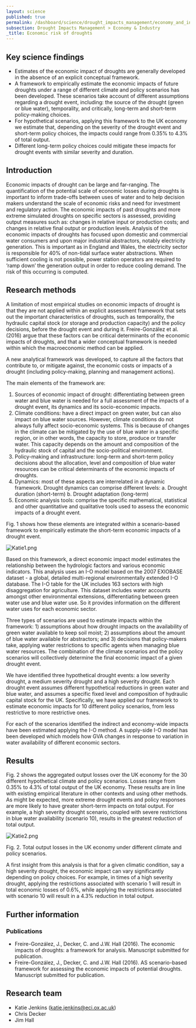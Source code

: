 ```yaml
---
layout: science
published: true
permalink: /dashboard/science/drought_impacts_management/economy_and_industry/erd/
subsection: Drought Impacts Management > Economy & Industry
_title: Economic risk of droughts
---
```


## Key science findings

- Estimates of the economic impact of droughts are generally developed in the absence of an explicit conceptual framework.
- A framework to empirically estimate the economic impacts of future droughts under a range of different climate and policy scenarios has been developed. These scenarios take account of different assumptions regarding a drought event, including: the source of the drought (green or blue water), temporality, and critically, long-term and short-term policy-making choices. 
- For hypothetical scenarios, applying this framework to the UK economy we estimate that, depending on the severity of the drought event and short-term policy choices, the impacts could range from 0.35% to 4.3% of total output. 
- Different long-term policy choices could mitigate these impacts for drought events with similar severity and duration. 


## Introduction

Economic impacts of drought can be large and far-ranging. The quantification of the potential scale of economic losses during droughts is important to inform trade-offs between uses of water and to help decision makers understand the scale of economic risks and need for investment and regulatory action. The economic impacts of past droughts and more extreme simulated droughts on specific sectors is assessed, providing output measures such as: changes in relative input or production costs; and changes in relative final output or production levels. Analysis of the economic impacts of droughts has focused upon domestic and commercial water consumers and upon major industrial abstractors, notably electricity generation. This is important as in England and Wales, the electricity sector is responsible for 40% of non-tidal surface water abstractions. When sufficient cooling is not possible, power station operators are required to ‘ramp down’ the generation output in order to reduce cooling demand. The risk of this occurring is computed.

## Research methods

A limitation of most empirical studies on economic impacts of drought is that they are not applied within an explicit assessment framework that sets out the important characteristics of droughts, such as temporality, the hydraulic capital stock (or storage and production capacity) and the policy decisions, before the drought event and during it. Freire-González et al. (2016) argue that these factors can be critical determinants of the economic impacts of droughts, and that a wider conceptual framework is needed within which the macroeconomic method can be applied. 

A new analytical framework was developed, to capture all the factors that contribute to, or mitigate against, the economic costs or impacts of a drought (including policy-making, planning and management actions). 

The main elements of the framework are: 
1.	Sources of economic impact of drought: differentiating between green water and blue water is needed for a full assessment of the impacts of a drought event, its dynamics and its socio-economic impacts.
2.	 Climate conditions: have a direct impact on green water, but can also impact on blue water sources. However, climate conditions do not always fully affect socio-economic systems. This is because of changes in the climate can be mitigated by the use of blue water in a specific region, or in other words, the capacity to store, produce or transfer water. This capacity depends on the amount and composition of the hydraulic stock of capital and the socio-political environment. 
3.	Policy-making and infrastructure: long-term and short-term policy decisions about the allocation, level and composition of blue water resources can be critical determinants of the economic impacts of droughts. 
4.	 Dynamics: most of these aspects are interrelated in a dynamic framework. Drought dynamics can comprise different levels: 
	a.	Drought duration (short-term)
	b.	Drought adaptation (long-term)
5.	Economic analysis tools: comprise the specific mathematical, statistical and other quantitative and qualitative tools used to assess the economic impacts of a drought event.

Fig. 1 shows how these elements are integrated within a scenario-based framework to empirically estimate the short-term economic impacts of a drought event. 

![Katie1.png]({{site.baseurl}}/assets/img/Katie1.png)


Based on this framework, a direct economic impact model estimates the relationship between the hydrologic factors and various economic indicators. This analysis uses an I-O model based on the 2007 EXIOBASE dataset - a global, detailed multi-regional environmentally extended I-O database. The I-O table for the UK includes 163 sectors with high disaggregation for agriculture. This dataset includes water accounts amongst other environmental extensions, differentiating between green water use and blue water use. So it provides information on the different water uses for each economic sector.

Three types of scenarios are used to estimate impacts within the framework: 1) assumptions about how drought impacts on the availability of green water available to keep soil moist; 2) assumptions about the amount of blue water available for abstractors; and 3) decisions that policy-makers take, applying water restrictions to specific agents when managing blue water resources. The combination of the climate scenarios and the policy scenarios will collectively determine the final economic impact of a given drought event.

We have identified three hypothetical drought events: a low severity drought, a medium severity drought and a high severity drought. Each drought event assumes different hypothetical reductions in green water and blue water, and assumes a specific fixed level and composition of hydraulic capital stock for the UK. Specifically, we have applied our framework to estimate economic impacts for 10 different policy scenarios, from less restrictive to more restrictive ones.

For each of the scenarios identified the indirect and economy-wide impacts have been estimated applying the I-O method. A supply-side I-O model has been developed which models how GVA changes in response to variation in water availability of different economic sectors. 


## Results

Fig. 2 shows the aggregated output losses over the UK economy for the 30 different hypothetical climate and policy scenarios. Losses range from 0.35% to 4.3% of total output of the UK economy. These results are in line with existing empirical literature in other contexts and using other methods.
As might be expected, more extreme drought events and policy responses are more likely to have greater short-term impacts on total output. For example, a high severity drought scenario, coupled with severe restrictions in blue water availability (scenario 10), results in the greatest reduction of total output.

![Katie2.png]({{site.baseurl}}/assets/img/Katie2.png)

Fig. 2. Total output losses in the UK economy under different climate and policy scenarios.

A first insight from this analysis is that for a given climatic condition, say a high severity drought, the economic impact can vary significantly depending on policy choices. For example, in times of a high severity drought, applying the restrictions associated with scenario 1 will result in total economic losses of 0.6%, while applying the restrictions associated with scenario 10 will result in a 4.3% reduction in total output.


## Further information

### Publications
- Freire-González, J., Decker, C. and J.W. Hall (2016). The economic impacts of droughts: a framework for analysis. Manuscript submitted for publication.
- Freire-González, J., Decker, C. and J.W. Hall (2016).  AS scenario-based framework for assessing the economic impacts of potential droughts. Manuscript submitted for publication.


## Research team

* Katie Jenkins (katie.jenkins@eci.ox.ac.uk)
* Chris Decker
* Jim Hall

